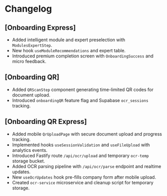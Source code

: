 # Changelog

## [Onboarding Express]
- Added intelligent module and expert preselection with `ModulesExpertStep`.
- New hook `useModuleRecommendations` and expert table.
- Introduced premium completion screen with `OnboardingSuccess` and micro feedback.

## [Onboarding QR]
- Added `QRScanStep` component generating time-limited QR codes for document upload.
- Introduced `onboardingQR` feature flag and Supabase `ocr_sessions` tracking.

## [Onboarding QR Express]
- Added mobile `QrUploadPage` with secure document upload and progress tracking.
- Implemented hooks `useSessionValidation` and `useFileUpload` with analytics events.
- Introduced Fastify route `/api/ocr/upload` and temporary `ocr-temp` storage bucket.
- Added OCR parsing pipeline with `/api/ocr/parse` endpoint and realtime updates.
- New `useOcrUpdates` hook pre-fills company form after mobile upload.
- Created `ocr-service` microservice and cleanup script for temporary storage.
